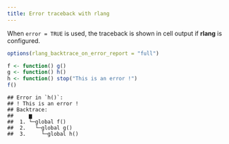 ```yaml
---
title: Error traceback with rlang
---
```


When `error = TRUE` is used, the traceback is shown in cell output if **rlang** is configured.


``` r
options(rlang_backtrace_on_error_report = "full")
```


``` r
f <- function() g()
g <- function() h()
h <- function() stop("This is an error !")
f()
```

```
## Error in `h()`:
## ! This is an error !
## Backtrace:
##     ▆
##  1. └─global f()
##  2.   └─global g()
##  3.     └─global h()
```
